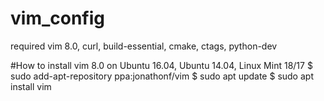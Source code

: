 # vim_config
required vim 8.0, curl, build-essential, cmake, ctags, python-dev

#How to install vim 8.0
on Ubuntu 16.04, Ubuntu 14.04, Linux Mint 18/17
  $ sudo add-apt-repository ppa:jonathonf/vim
  $ sudo apt update
  $ sudo apt install vim
